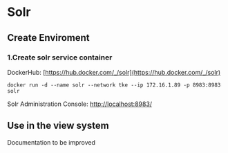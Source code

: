 # Solr

## Create Enviroment

### 1.Create solr service container

DockerHub: [https://hub.docker.com/_/solr](https://hub.docker.com/_/solr)

```shell
docker run -d --name solr --network tke --ip 172.16.1.89 -p 8983:8983 solr
```

Solr Administration Console: [http://localhost:8983/](http://localhost:8983/)


## Use in the view system

Documentation to be improved